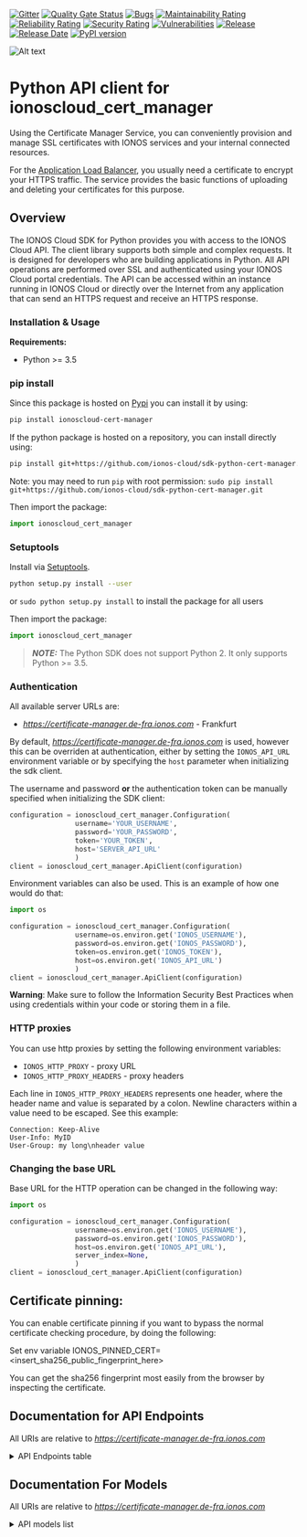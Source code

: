 [![Gitter](https://img.shields.io/gitter/room/ionos-cloud/sdk-general)](https://gitter.im/ionos-cloud/sdk-general)
[![Quality Gate Status](https://sonarcloud.io/api/project_badges/measure?project=sdk-python-cert-manager&metric=alert_status)](https://sonarcloud.io/summary?id=sdk-python-cert-manager)
[![Bugs](https://sonarcloud.io/api/project_badges/measure?project=sdk-python-cert-manager&metric=bugs)](https://sonarcloud.io/summary/new_code?id=sdk-python-cert-manager)
[![Maintainability Rating](https://sonarcloud.io/api/project_badges/measure?project=sdk-python-cert-manager&metric=sqale_rating)](https://sonarcloud.io/summary/new_code?id=sdk-python-cert-manager)
[![Reliability Rating](https://sonarcloud.io/api/project_badges/measure?project=sdk-python-cert-manager&metric=reliability_rating)](https://sonarcloud.io/summary/new_code?id=sdk-python-cert-manager)
[![Security Rating](https://sonarcloud.io/api/project_badges/measure?project=sdk-python-cert-manager&metric=security_rating)](https://sonarcloud.io/summary/new_code?id=sdk-python-cert-manager)
[![Vulnerabilities](https://sonarcloud.io/api/project_badges/measure?project=sdk-python-cert-manager&metric=vulnerabilities)](https://sonarcloud.io/summary/new_code?id=sdk-python-cert-manager)
[![Release](https://img.shields.io/github/v/release/ionos-cloud/sdk-python-cert-manager.svg)](https://github.com/ionos-cloud/sdk-python-cert-manager/releases/latest)
[![Release Date](https://img.shields.io/github/release-date/ionos-cloud/sdk-python-cert-manager.svg)](https://github.com/ionos-cloud/sdk-python-cert-manager/releases/latest)
[![PyPI version](https://img.shields.io/pypi/v/ionoscloud-cert-manager)](https://pypi.org/project/ionoscloud-cert-manager/)

![Alt text](.github/IONOS.CLOUD.BLU.svg?raw=true "Title")


# Python API client for ionoscloud_cert_manager

Using the Certificate Manager Service, you can conveniently provision and manage SSL certificates 
with IONOS services and your internal connected resources. 

For the [Application Load Balancer](https://api.ionos.com/docs/cloud/v6/#Application-Load-Balancers-get-datacenters-datacenterId-applicationloadbalancers),
you usually need a certificate to encrypt your HTTPS traffic.
The service provides the basic functions of uploading and deleting your certificates for this purpose.

## Overview
The IONOS Cloud SDK for Python provides you with access to the IONOS Cloud API. The client library supports both simple and complex requests. It is designed for developers who are building applications in Python. All API operations are performed over SSL and authenticated using your IONOS Cloud portal credentials. The API can be accessed within an instance running in IONOS Cloud or directly over the Internet from any application that can send an HTTPS request and receive an HTTPS response.


### Installation & Usage

**Requirements:**
- Python >= 3.5

### pip install

Since this package is hosted on [Pypi](https://pypi.org/) you can install it by using:

```bash
pip install ionoscloud-cert-manager
```

If the python package is hosted on a repository, you can install directly using:

```bash
pip install git+https://github.com/ionos-cloud/sdk-python-cert-manager.git
```

Note: you may need to run `pip` with root permission: `sudo pip install git+https://github.com/ionos-cloud/sdk-python-cert-manager.git`

Then import the package:

```python
import ionoscloud_cert_manager
```

### Setuptools

Install via [Setuptools](http://pypi.python.org/pypi/setuptools).

```bash
python setup.py install --user
```

or `sudo python setup.py install` to install the package for all users

Then import the package:

```python
import ionoscloud_cert_manager
```

> **_NOTE:_**  The Python SDK does not support Python 2. It only supports Python >= 3.5.

### Authentication

All available server URLs are:

- *https://certificate-manager.de-fra.ionos.com* - Frankfurt

By default, *https://certificate-manager.de-fra.ionos.com* is used, however this can be overriden at authentication, either
by setting the `IONOS_API_URL` environment variable or by specifying the `host` parameter when
initializing the sdk client.

The username and password **or** the authentication token can be manually specified when initializing the SDK client:

```python
configuration = ionoscloud_cert_manager.Configuration(
                username='YOUR_USERNAME',
                password='YOUR_PASSWORD',
                token='YOUR_TOKEN',
                host='SERVER_API_URL'
                )
client = ionoscloud_cert_manager.ApiClient(configuration)
```

Environment variables can also be used. This is an example of how one would do that:

```python
import os

configuration = ionoscloud_cert_manager.Configuration(
                username=os.environ.get('IONOS_USERNAME'),
                password=os.environ.get('IONOS_PASSWORD'),
                token=os.environ.get('IONOS_TOKEN'),
                host=os.environ.get('IONOS_API_URL')
                )
client = ionoscloud_cert_manager.ApiClient(configuration)
```

**Warning**: Make sure to follow the Information Security Best Practices when using credentials within your code or storing them in a file.


### HTTP proxies

You can use http proxies by setting the following environment variables:
- `IONOS_HTTP_PROXY` - proxy URL
- `IONOS_HTTP_PROXY_HEADERS` - proxy headers

Each line in `IONOS_HTTP_PROXY_HEADERS` represents one header, where the header name and value is separated by a colon. Newline characters within a value need to be escaped. See this example:
```
Connection: Keep-Alive
User-Info: MyID
User-Group: my long\nheader value
```


### Changing the base URL

Base URL for the HTTP operation can be changed in the following way:

```python
import os

configuration = ionoscloud_cert_manager.Configuration(
                username=os.environ.get('IONOS_USERNAME'),
                password=os.environ.get('IONOS_PASSWORD'),
                host=os.environ.get('IONOS_API_URL'),
                server_index=None,
                )
client = ionoscloud_cert_manager.ApiClient(configuration)
```

## Certificate pinning:

You can enable certificate pinning if you want to bypass the normal certificate checking procedure,
by doing the following:

Set env variable IONOS_PINNED_CERT=<insert_sha256_public_fingerprint_here>

You can get the sha256 fingerprint most easily from the browser by inspecting the certificate.


## Documentation for API Endpoints

All URIs are relative to *https://certificate-manager.de-fra.ionos.com*
<details >
    <summary title="Click to toggle">API Endpoints table</summary>


| Class | Method | HTTP request | Description |
| ------------- | ------------- | ------------- | ------------- |
| AutoCertificateApi | [**auto_certificates_delete**](docs/api/AutoCertificateApi.md#auto_certificates_delete) | **DELETE** /auto-certificates/{autoCertificateId} | Delete AutoCertificate |
| AutoCertificateApi | [**auto_certificates_find_by_id**](docs/api/AutoCertificateApi.md#auto_certificates_find_by_id) | **GET** /auto-certificates/{autoCertificateId} | Retrieve AutoCertificate |
| AutoCertificateApi | [**auto_certificates_get**](docs/api/AutoCertificateApi.md#auto_certificates_get) | **GET** /auto-certificates | Retrieve all AutoCertificate |
| AutoCertificateApi | [**auto_certificates_patch**](docs/api/AutoCertificateApi.md#auto_certificates_patch) | **PATCH** /auto-certificates/{autoCertificateId} | Updates AutoCertificate |
| AutoCertificateApi | [**auto_certificates_post**](docs/api/AutoCertificateApi.md#auto_certificates_post) | **POST** /auto-certificates | Create AutoCertificate |
| CertificateApi | [**certificates_delete**](docs/api/CertificateApi.md#certificates_delete) | **DELETE** /certificates/{certificateId} | Delete Certificate |
| CertificateApi | [**certificates_find_by_id**](docs/api/CertificateApi.md#certificates_find_by_id) | **GET** /certificates/{certificateId} | Retrieve Certificate |
| CertificateApi | [**certificates_get**](docs/api/CertificateApi.md#certificates_get) | **GET** /certificates | Retrieve all Certificate |
| CertificateApi | [**certificates_patch**](docs/api/CertificateApi.md#certificates_patch) | **PATCH** /certificates/{certificateId} | Updates Certificate |
| CertificateApi | [**certificates_post**](docs/api/CertificateApi.md#certificates_post) | **POST** /certificates | Create Certificate |
| ProviderApi | [**providers_delete**](docs/api/ProviderApi.md#providers_delete) | **DELETE** /providers/{providerId} | Delete Provider |
| ProviderApi | [**providers_find_by_id**](docs/api/ProviderApi.md#providers_find_by_id) | **GET** /providers/{providerId} | Retrieve Provider |
| ProviderApi | [**providers_get**](docs/api/ProviderApi.md#providers_get) | **GET** /providers | Retrieve all Provider |
| ProviderApi | [**providers_patch**](docs/api/ProviderApi.md#providers_patch) | **PATCH** /providers/{providerId} | Updates Provider |
| ProviderApi | [**providers_post**](docs/api/ProviderApi.md#providers_post) | **POST** /providers | Create Provider |

</details>

## Documentation For Models

All URIs are relative to *https://certificate-manager.de-fra.ionos.com*
<details >
<summary title="Click to toggle">API models list</summary>

 - [AutoCertificate](docs/models/AutoCertificate)
 - [AutoCertificateCreate](docs/models/AutoCertificateCreate)
 - [AutoCertificatePatch](docs/models/AutoCertificatePatch)
 - [AutoCertificateRead](docs/models/AutoCertificateRead)
 - [AutoCertificateReadList](docs/models/AutoCertificateReadList)
 - [AutoCertificateReadListAllOf](docs/models/AutoCertificateReadListAllOf)
 - [Certificate](docs/models/Certificate)
 - [CertificateCreate](docs/models/CertificateCreate)
 - [CertificatePatch](docs/models/CertificatePatch)
 - [CertificateRead](docs/models/CertificateRead)
 - [CertificateReadList](docs/models/CertificateReadList)
 - [CertificateReadListAllOf](docs/models/CertificateReadListAllOf)
 - [Connection](docs/models/Connection)
 - [DayOfTheWeek](docs/models/DayOfTheWeek)
 - [Error](docs/models/Error)
 - [ErrorMessages](docs/models/ErrorMessages)
 - [Links](docs/models/Links)
 - [MaintenanceWindow](docs/models/MaintenanceWindow)
 - [Metadata](docs/models/Metadata)
 - [MetadataWithAutoCertificateInformation](docs/models/MetadataWithAutoCertificateInformation)
 - [MetadataWithAutoCertificateInformationAllOf](docs/models/MetadataWithAutoCertificateInformationAllOf)
 - [MetadataWithCertificateInformation](docs/models/MetadataWithCertificateInformation)
 - [MetadataWithCertificateInformationAllOf](docs/models/MetadataWithCertificateInformationAllOf)
 - [MetadataWithStatus](docs/models/MetadataWithStatus)
 - [MetadataWithStatusAllOf](docs/models/MetadataWithStatusAllOf)
 - [Pagination](docs/models/Pagination)
 - [PatchName](docs/models/PatchName)
 - [Provider](docs/models/Provider)
 - [ProviderCreate](docs/models/ProviderCreate)
 - [ProviderExternalAccountBinding](docs/models/ProviderExternalAccountBinding)
 - [ProviderPatch](docs/models/ProviderPatch)
 - [ProviderRead](docs/models/ProviderRead)
 - [ProviderReadList](docs/models/ProviderReadList)
 - [ProviderReadListAllOf](docs/models/ProviderReadListAllOf)


[[Back to API list]](#documentation-for-api-endpoints) [[Back to Model list]](#documentation-for-models)

</details>
